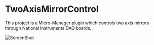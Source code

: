 # TwoAxisMirrorControl
This project is a Micro-Manager plugin which controls two axis mirrors through National Instruments DAQ boards.

![ScreenShot](http://cismm.web.unc.edu/files/2015/11/spinningTIRFControl.png)
